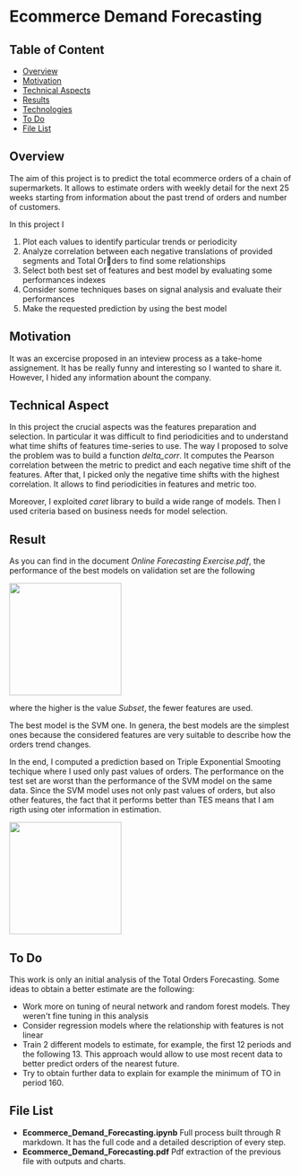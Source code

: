 # Ecommerce Demand Forecasting

## Table of Content
  * [Overview](#overview)
  * [Motivation](#motivation)
  * [Technical Aspects](#technical-aspects)
  * [Results](#result)
  * [Technologies](#technologies)
  * [To Do](#to-do)
  * [File List](#file-list)

  
## Overview <a name="overview" />
The aim of this project is to predict the total ecommerce orders of a chain of supermarkets. It allows to estimate orders with weekly detail for the next 25 weeks starting from information about the past trend of orders and number of customers.

In this project I
1. Plot each values to identify particular trends or periodicity
2. Analyze correlation between each negative translations of provided segments and Total Orders to find some relationships
3. Select both best set of features and best model by evaluating some performances indexes
4. Consider some techniques bases on signal analysis and evaluate their performances
5. Make the requested prediction by using the best model

## Motivation <a name="motivation" />
It was an excercise proposed in an inteview process as a take-home assignement. It has be really funny and interesting so I wanted to share it. However, I hided any information abount the company.

## Technical Aspect <a name="technical-aspects" />
In this project the crucial aspects was the features preparation and selection. In particular it was difficult to find periodicities and to understand what time shifts of features time-series to use. The way I proposed to solve the problem was to build a function *delta_corr*. It computes the Pearson correlation between the metric to predict and each negative time shift of the features. After that, I picked only the negative time shifts with the highest correlation. It allows to find periodicities in features and metric too.

Moreover, I exploited *caret* library to build a wide range of models. Then I used criteria based on business needs for model selection.

## Result <a name="result" />
As you can find in the document *Online Forecasting Exercise.pdf*, the performance of the best models on validation set are the following

<img src="https://user-images.githubusercontent.com/29163695/122689340-1e0fb900-d222-11eb-9595-8e2c8df241f1.png" height="200">

where the higher is the value *Subset*, the fewer features are used. 

The best model is the SVM one. In genera, the best models are the simplest ones because the considered features are very suitable to describe how the orders trend changes. 

In the end, I computed a prediction based on Triple Exponential Smooting techique where I used only past values of orders. The performance on the test set are worst than the performance of the SVM model on the same data. Since the SVM model uses not only past values of orders, but also other features, the fact that it performs better than TES means that I am rigth using oter information in estimation.

<img src="https://user-images.githubusercontent.com/29163695/122689658-abeca380-d224-11eb-8a31-72a575f46e5e.png" height="200">

## To Do <a name="to-do" />
This work is only an initial analysis of the Total Orders Forecasting. Some ideas to obtain a better estimate are the following:
* Work more on tuning of neural network and random forest models. They weren't fine tuning in this analysis
* Consider regression models where the relationship with features is not linear
* Train 2 different models to estimate, for example, the first 12 periods and the following 13. This approach would allow to use most recent data to better predict orders of the nearest future.
* Try to obtain further data to explain for example the minimum of TO in period 160.

## File List <a name="file-list" />
* **Ecommerce_Demand_Forecasting.ipynb** Full process built through R markdown. It has the full code and a detailed description of every step.
* **Ecommerce_Demand_Forecasting.pdf** Pdf extraction of the previous file with outputs and charts.

